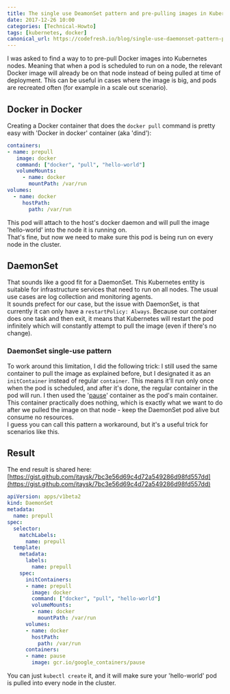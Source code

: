 ```yaml
---
title: The single use DeamonSet pattern and pre-pulling images in Kubernetes 
date: 2017-12-26 10:00
categories: [Technical-Howto]
tags: [kubernetes, docker]
canonical_url: https://codefresh.io/blog/single-use-daemonset-pattern-pre-pulling-images-kubernetes/ 
---
```


I was asked to find a way to to pre-pull Docker images into Kubernetes nodes. Meaning that when a pod is scheduled to run on a node, the relevant Docker image will already be on that node instead of being pulled at time of deployment. This can be useful in cases where the image is big, and pods are recreated often (for example in a scale out scenario).

## Docker in Docker
Creating a Docker container that does the `docker pull` command is pretty easy with 'Docker in docker' container (aka 'dind'):

```yaml
containers:
- name: prepull 
   image: docker
   command: ["docker", "pull", "hello-world"]
   volumeMounts:
     - name: docker
       mountPath: /var/run
volumes:
  - name: docker
     hostPath:
       path: /var/run
```
This pod will attach to the host's docker daemon and will pull the image 'hello-world' into the node it is running on.  
That's fine, but now we need to make sure this pod is being run on every node in the cluster.

## DaemonSet

That sounds like a good fit for a DaemonSet. This Kubernetes entity is suitable for infrastructure services that need to run on all nodes. The usual use cases are log collection and monitoring agents.  
It sounds prefect for our case, but the issue with DaemonSet, is that currently it can only have a `restartPolicy: Always`. Because our container does one task and then exit, it means that Kubernetes will restart the pod infinitely which will constantly attempt to pull the image (even if there's no change).

### DaemonSet single-use pattern

To work around this limitation, I did the following trick: I still used the same container to pull the image as explained before, but I designated it as an `initContainer` instead of regular `container`. This means it'll run only once when the pod is scheduled, and after it's done, the regular container in the pod will run. I then used the '[pause](https://groups.google.com/forum/#!topic/kubernetes-users/jVjv0QK4b_o)' container as the pod's main container. This container practically does nothing, which is exactly what we want to do after we pulled the image on that node - keep the DaemonSet pod alive but consume no resources.  
I guess you can call this pattern a workaround, but it's a useful trick for scenarios like this.

## Result

The end result is shared here: [https://gist.github.com/itaysk/7bc3e56d69c4d72a549286d98fd557dd](https://gist.github.com/itaysk/7bc3e56d69c4d72a549286d98fd557dd)

```yaml
apiVersion: apps/v1beta2
kind: DaemonSet
metadata:
  name: prepull
spec:
  selector:
    matchLabels:
      name: prepull 
  template:
    metadata:
      labels:
        name: prepull 
    spec:
      initContainers:
      - name: prepull 
        image: docker
        command: ["docker", "pull", "hello-world"]
        volumeMounts:
        - name: docker
          mountPath: /var/run
      volumes:
      - name: docker
        hostPath:
          path: /var/run
      containers:
      - name: pause
        image: gcr.io/google_containers/pause
```
You can just `kubectl create` it, and it will make sure your 'hello-world' pod is pulled into every node in the cluster.
